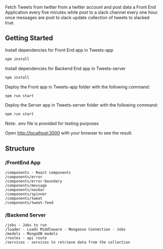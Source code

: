 
Fetch Tweets from twitter from a twitter account and post data a Front End Application every five minutes while post to a slack channel every one hour.
once messages are post to slack update collection of tweets to slacked true. 

## Getting Started


Install dependencies for Front End app in Tweets-app

```bash
npm install
```

Install dependencies for Backend End app in Tweets-server

```bash
npm install
```

Deploy the Front app in Tweets-app folder with the following command:

```bash
npm run start
```

Deploy the  Server app in Tweets-server folder with the following command:

```bash
npm run start
```
Note: .env file is provided for testing purposes

Open [http://localhost:3000](http://localhost:3000) with your browser to see the result.


## Structure

### /FrontEnd App

    /components - React components
    /components/error
    /components/error-boundary
    /components/message
    /components/navbar
    /components/spinner
    /components/tweet
    /components/tweet-feed


### /Backend Server

    /jobs - Jobs to run
    /loader - Loads Middleware - Mongoose Connection - Jobs
    /models - MongoDB models
    /routes - api route
    /services - services to retrieve data from the collection

  

